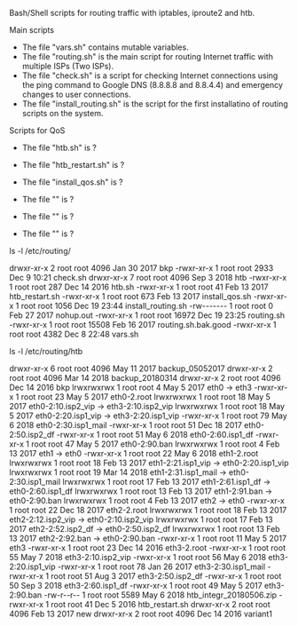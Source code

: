 Bash/Shell scripts for routing traffic with iptables, iproute2 and htb.

Main scripts
- The file "vars.sh" contains mutable variables.
- The file "routing.sh" is the main script for routing Internet traffic with multiple ISPs (Two ISPs).
- The file "check.sh" is a script for checking Internet connections using the ping command to Google DNS (8.8.8.8 and 8.8.4.4) and emergency changes to user connections.
- The file "install_routing.sh" is the script for the first installatino of routing scripts on the system.

Scripts for QoS
- The file "htb.sh" is ?
- The file "htb_restart.sh" is ?
- The file "install_qos.sh" is ?

- The file "" is ?
- The file "" is ?
- The file "" is ?



ls -l /etc/routing/

drwxr-xr-x 2 root root  4096 Jan 30  2017 bkp
-rwxr-xr-x 1 root root  2933 Dec  9 10:21 check.sh
drwxr-xr-x 7 root root  4096 Sep  3  2018 htb
-rwxr-xr-x 1 root root   287 Dec 14  2016 htb.sh
-rwxr-xr-x 1 root root    41 Feb 13  2017 htb_restart.sh
-rwxr-xr-x 1 root root   673 Feb 13  2017 install_qos.sh
-rwxr-xr-x 1 root root  1056 Dec 19 23:44 install_routing.sh
-rw------- 1 root root     0 Feb 27  2017 nohup.out
-rwxr-xr-x 1 root root 16972 Dec 19 23:25 routing.sh
-rwxr-xr-x 1 root root 15508 Feb 16  2017 routing.sh.bak.good
-rwxr-xr-x 1 root root  4382 Dec  8 22:48 vars.sh

ls -l /etc/routing/htb

drwxr-xr-x 6 root root 4096 May 11  2017 backup_05052017
drwxr-xr-x 2 root root 4096 Mar 14  2018 backup_20180314
drwxr-xr-x 2 root root 4096 Dec 14  2016 bkp
lrwxrwxrwx 1 root root    4 May  5  2017 eth0 -> eth3
-rwxr-xr-x 1 root root   23 May  5  2017 eth0-2.root
lrwxrwxrwx 1 root root   18 May  5  2017 eth0-2:10.isp2_vip -> eth3-2:10.isp2_vip
lrwxrwxrwx 1 root root   18 May  5  2017 eth0-2:20.isp1_vip -> eth3-2:20.isp1_vip
-rwxr-xr-x 1 root root   79 May  6  2018 eth0-2:30.isp1_mail
-rwxr-xr-x 1 root root   51 Dec 18  2017 eth0-2:50.isp2_df
-rwxr-xr-x 1 root root   51 May  6  2018 eth0-2:60.isp1_df
-rwxr-xr-x 1 root root   47 May  5  2017 eth0-2:90.ban
lrwxrwxrwx 1 root root    4 Feb 13  2017 eth1 -> eth0
-rwxr-xr-x 1 root root   22 May  6  2018 eth1-2.root
lrwxrwxrwx 1 root root   18 Feb 13  2017 eth1-2:21.isp1_vip -> eth0-2:20.isp1_vip
lrwxrwxrwx 1 root root   19 Mar 14  2018 eth1-2:31.isp1_mail -> eth0-2:30.isp1_mail
lrwxrwxrwx 1 root root   17 Feb 13  2017 eth1-2:61.isp1_df -> eth0-2:60.isp1_df
lrwxrwxrwx 1 root root   13 Feb 13  2017 eth1-2:91.ban -> eth0-2:90.ban
lrwxrwxrwx 1 root root    4 Feb 13  2017 eth2 -> eth0
-rwxr-xr-x 1 root root   22 Dec 18  2017 eth2-2.root
lrwxrwxrwx 1 root root   18 Feb 13  2017 eth2-2:12.isp2_vip -> eth0-2:10.isp2_vip
lrwxrwxrwx 1 root root   17 Feb 13  2017 eth2-2:52.isp2_df -> eth0-2:50.isp2_df
lrwxrwxrwx 1 root root   13 Feb 13  2017 eth2-2:92.ban -> eth0-2:90.ban
-rwxr-xr-x 1 root root   11 May  5  2017 eth3
-rwxr-xr-x 1 root root   23 Dec 14  2016 eth3-2.root
-rwxr-xr-x 1 root root   55 May  7  2018 eth3-2:10.isp2_vip
-rwxr-xr-x 1 root root   56 May  6  2018 eth3-2:20.isp1_vip
-rwxr-xr-x 1 root root   78 Jan 26  2017 eth3-2:30.isp1_mail
-rwxr-xr-x 1 root root   51 Aug  3  2017 eth3-2:50.isp2_df
-rwxr-xr-x 1 root root   50 Sep  3  2018 eth3-2:60.isp1_df
-rwxr-xr-x 1 root root   49 May  5  2017 eth3-2:90.ban
-rw-r--r-- 1 root root 5589 May  6  2018 htb_integr_20180506.zip
-rwxr-xr-x 1 root root   41 Dec  5  2016 htb_restart.sh
drwxr-xr-x 2 root root 4096 Feb 13  2017 new
drwxr-xr-x 2 root root 4096 Dec 14  2016 variant1
